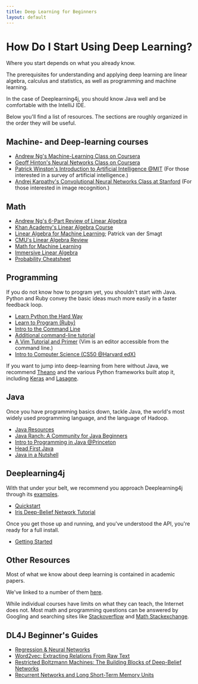 ```yaml
---
title: Deep Learning for Beginners
layout: default
---
```


# How Do I Start Using Deep Learning?

Where you start depends on what you already know. 

The prerequisites for understanding and applying deep learning are linear algebra, calculus and statistics, as well as programming and machine learning. 

In the case of Deeplearning4j, you should know Java well and be comfortable with the IntelliJ IDE. 

Below you'll find a list of resources. The sections are roughly organized in the order they will be useful. 

## Machine- and Deep-learning courses

* [Andrew Ng's Machine-Learning Class on Coursera](https://www.coursera.org/learn/machine-learning/home/info) 
* [Geoff Hinton's Neural Networks Class on Coursera](http://class.coursera.org/neuralnets-2012-001/lecture) 
* [Patrick Winston's Introduction to Artificial Intelligence @MIT](http://ocw.mit.edu/courses/electrical-engineering-and-computer-science/6-034-artificial-intelligence-fall-2010/) (For those interested in a survey of artificial intelligence.)
* [Andrej Karpathy's Convolutional Neural Networks Class at Stanford](http://cs231n.github.io) (For those interested in image recognition.)

## Math

* [Andrew Ng's 6-Part Review of Linear Algebra](https://www.youtube.com/playlist?list=PLnnr1O8OWc6boN4WHeuisJWmeQHH9D_Vg)
* [Khan Academy's Linear Algebra Course](https://www.khanacademy.org/math/linear-algebra)
* [Linear Algebra for Machine Learning](https://www.youtube.com/watch?v=ZumgfOei0Ak); Patrick van der Smagt
* [CMU's Linear Algebra Review](http://www.cs.cmu.edu/~zkolter/course/linalg/outline.html)
* [Math for Machine Learning](https://www.umiacs.umd.edu/~hal/courses/2013S_ML/math4ml.pdf)
* [Immersive Linear Algebra](http://immersivemath.com/ila/learnmore.html)
* [Probability Cheatsheet](https://static1.squarespace.com/static/54bf3241e4b0f0d81bf7ff36/t/55e9494fe4b011aed10e48e5/1441352015658/probability_cheatsheet.pdf)

## Programming

If you do not know how to program yet, you shouldn't start with Java. Python and Ruby convey the basic ideas much more easily in a faster feedback loop. 

* [Learn Python the Hard Way](http://learnpythonthehardway.org/)
* [Learn to Program (Ruby)](https://pine.fm/LearnToProgram/)
* [Intro to the Command Line](http://cli.learncodethehardway.org/book/)
* [Additional command-line tutorial](http://www.learnenough.com/command-line)
* [A Vim Tutorial and Primer](https://danielmiessler.com/study/vim/) (Vim is an editor accessible from the command line.)
* [Intro to Computer Science (CS50 @Harvard edX)](https://www.edx.org/course/introduction-computer-science-harvardx-cs50x)

If you want to jump into deep-learning from here without Java, we recommend [Theano](http://deeplearning.net/) and the various Python frameworks built atop it, including [Keras](https://github.com/fchollet/keras) and [Lasagne](https://github.com/Lasagne/Lasagne).

## Java

Once you have programming basics down, tackle Java, the world's most widely used programming language, and the language of Hadoop. 

* [Java Resources](http://wiht.link/java-resources)
* [Java Ranch: A Community for Java Beginners](http://javaranch.com/)
* [Intro to Programming in Java @Princeton](http://introcs.cs.princeton.edu/java/home/)
* [Head First Java](http://www.amazon.com/gp/product/0596009208)
* [Java in a Nutshell](http://www.amazon.com/gp/product/1449370829)

## Deeplearning4j

With that under your belt, we recommend you approach Deeplearning4j through its [examples](https://github.com/deeplearning4j/dl4j-0.4-examples). 

* [Quickstart](../quickstart.html)
* [Iris Deep-Belief Network Tutorial](../iris-flower-dataset-tutorial.html)

Once you get those up and running, and you've understood the API, you're ready for a full install.

* [Getting Started](../gettingstarted.html)

## Other Resources

Most of what we know about deep learning is contained in academic papers.

We've linked to a number of them [here](../deeplearningpapers.html). 

While individual courses have limits on what they can teach, the Internet does not. Most math and programming questions can be answered by Googling and searching sites like [Stackoverflow](http://stackoverflow.com) and [Math Stackexchange](https://math.stackexchange.com/).

## DL4J Beginner's Guides

* [Regression & Neural Networks](../linear-regression.html)
* [Word2vec: Extracting Relations From Raw Text](../word2vec.html)
* [Restricted Boltzmann Machines: The Building Blocks of Deep-Belief Networks](../restrictedboltzmannmachine.html)
* [Recurrent Networks and Long Short-Term Memory Units](../lstm.html)
